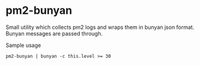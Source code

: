 pm2-bunyan
==========

Small utility which collects pm2 logs and wraps them in bunyan json format. Bunyan messages are passed through.

Sample usage

    pm2-bunyan | bunyan -c this.level >= 30
